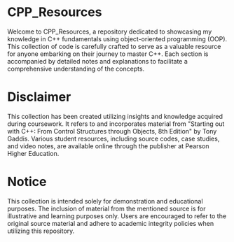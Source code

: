 # CPP_Resources
Welcome to CPP_Resources, a repository dedicated to showcasing my knowledge in C++ fundamentals using object-oriented programming (OOP). This collection of code is carefully crafted to serve as a valuable resource for anyone embarking on their journey to master C++. Each section is accompanied by detailed notes and explanations to facilitate a comprehensive understanding of the concepts.

# Disclaimer
This collection has been created utilizing insights and knowledge acquired during coursework. It refers to and incorporates material from "Starting out with C++: From Control Structures through Objects, 8th Edition" by Tony Gaddis. Various student resources, including source codes, case studies, and video notes, are available online through the publisher at Pearson Higher Education.

# Notice
This collection is intended solely for demonstration and educational purposes. The inclusion of material from the mentioned source is for illustrative and learning purposes only. Users are encouraged to refer to the original source material and adhere to academic integrity policies when utilizing this repository.

